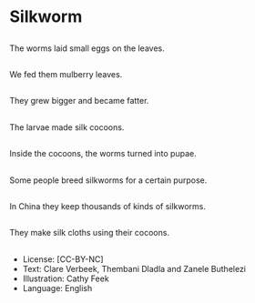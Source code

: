 # Silkworm

##
The worms laid small
eggs on the leaves.

##
We fed them mulberry
leaves.

##
They grew bigger and
became fatter.

##
The larvae made silk
cocoons.

##
Inside the cocoons, the
worms turned into
pupae.

##
Some people breed
silkworms for a certain
purpose.

##
In China they keep
thousands of kinds of
silkworms.

##
They make silk cloths
using their cocoons.

##
* License: [CC-BY-NC]
* Text: Clare Verbeek, Thembani Dladla and Zanele Buthelezi
* Illustration: Cathy Feek
* Language: English
